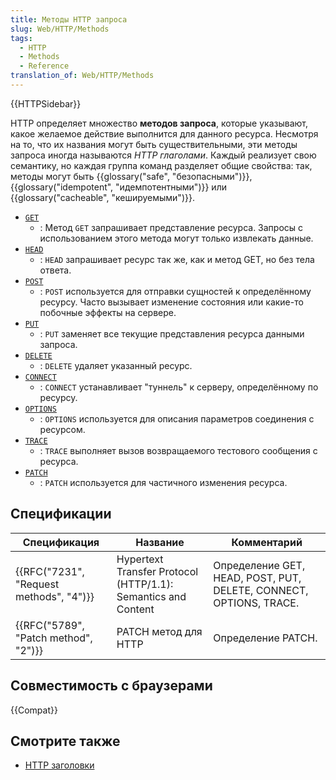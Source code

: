 ```yaml
---
title: Методы HTTP запроса
slug: Web/HTTP/Methods
tags:
  - HTTP
  - Methods
  - Reference
translation_of: Web/HTTP/Methods
---
```


{{HTTPSidebar}}

HTTP определяет множество **методов запроса**, которые указывают, какое желаемое действие выполнится для данного ресурса. Несмотря на то, что их названия могут быть существительными, эти методы запроса иногда называются _HTTP глаголами_. Каждый реализует свою семантику, но каждая группа команд разделяет общие свойства: так, методы могут быть {{glossary("safe", "безопасными")}}, {{glossary("idempotent", "идемпотентными")}} или {{glossary("cacheable", "кешируемыми")}}.

- [`GET`](/ru/docs/Web/HTTP/Methods/GET)
  - : Метод `GET` запрашивает представление ресурса. Запросы с использованием этого метода могут только извлекать данные.
- [`HEAD`](/en-US/docs/Web/HTTP/Methods/HEAD)
  - : `HEAD` запрашивает ресурс так же, как и метод GET, но без тела ответа.
- [`POST`](/ru/docs/Web/HTTP/Methods/POST)
  - : `POST` используется для отправки сущностей к определённому ресурсу. Часто вызывает изменение состояния или какие-то побочные эффекты на сервере.
- [`PUT`](/ru/docs/Web/HTTP/Methods/PUT)
  - : `PUT` заменяет все текущие представления ресурса данными запроса.
- [`DELETE`](/en-US/docs/Web/HTTP/Methods/DELETE)
  - : `DELETE` удаляет указанный ресурс.
- [`CONNECT`](/en-US/docs/Web/HTTP/Methods/CONNECT)
  - : `CONNECT` устанавливает "туннель" к серверу, определённому по ресурсу.
- [`OPTIONS`](/ru/docs/Web/HTTP/Methods/OPTIONS)
  - : `OPTIONS` используется для описания параметров соединения с ресурсом.
- [`TRACE`](/en-US/docs/Web/HTTP/Methods/TRACE)
  - : `TRACE` выполняет вызов возвращаемого тестового сообщения с ресурса.
- [`PATCH`](/en-US/docs/Web/HTTP/Methods/PATCH)
  - : `PATCH` используется для частичного изменения ресурса.

## Спецификации

| Спецификация                                         | Название                                                      | Комментарий                                                        |
| ---------------------------------------------------- | ------------------------------------------------------------- | ------------------------------------------------------------------ |
| {{RFC("7231", "Request methods", "4")}} | Hypertext Transfer Protocol (HTTP/1.1): Semantics and Content | Определение GET, HEAD, POST, PUT, DELETE, CONNECT, OPTIONS, TRACE. |
| {{RFC("5789", "Patch method", "2")}}     | PATCH метод для HTTP                                          | Определение PATCH.                                                 |

## Совместимость с браузерами

{{Compat}}

## Смотрите также

- [HTTP заголовки](/ru/docs/Web/HTTP/Заголовки)
